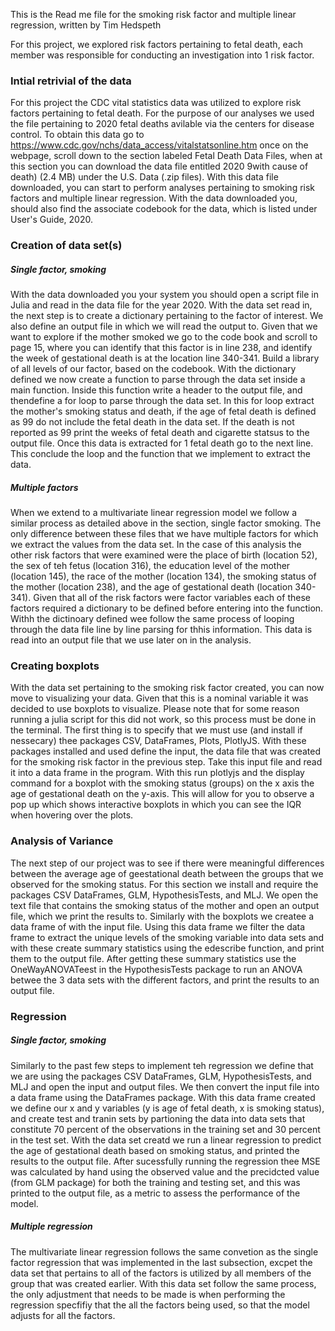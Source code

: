 This is the Read me file for the smoking risk factor and multiple linear regression, written by Tim Hedspeth 

For this project, we explored risk factors pertaining to fetal death, each member was responsible for conducting an investigation into 1 risk factor. 

### Intial retrivial of the data 

For this project the CDC vital statistics data was utilized to explore risk factors pertaining to fetal death. For the purpose of our analyses we used the file pertaining to 2020 fetal deaths avilable via the centers for disease control. To obtain this data go to https://www.cdc.gov/nchs/data_access/vitalstatsonline.htm once on the webpage, scroll down to the section labeled Fetal Death Data Files, when at this section you can download the data file entitled 2020 9with cause of death) (2.4 MB) under the U.S. Data (.zip files). With this data file downloaded, you can start to perform analyses pertaining to smoking risk factors and multiple linear regression. With the data downloaded you, should also find the associate codebook for the data, which is listed under User's Guide, 2020. 


### Creation of data set(s)
##### Single factor, smoking 

With the data downloaded you your system you should open a script file in Julia and read in the data file for the year 2020. With the data set read in, the next step is to create a dictionary pertaining to the factor of interest. We also define an output file in which we will read the output to. Given that we want to explore if the mother smoked we go to the code book and scroll to page 15, where you can identify that this factor is in line 238, and identify the week of gestational death is at the location line 340-341. Build a library of all levels of our factor, based on the codebook. With the dictionary defined we now create a function to parse through the data set inside a main function. Inside this function write a header to the output file, and thendefine a for loop to parse through the data set. In this for loop extract the mother's smoking status and death, if the age of fetal death is defined as 99 do not include the fetal death in the data set. If the death is not reported as 99 print the weeks of fetal death and cigarette statsus to the output file. Once this data is extracted for 1 fetal death go to the next line. This conclude the loop and the function that we implement to extract the data. 

##### Multiple factors

When we extend to a multivariate linear regression model we follow a similar process as detailed above in the section, single factor smoking. The only difference between these files that we have multiple factors for which we extract the values from the data set. In the case of this analysis the other risk factors that were examined were the place of birth (location 52), the sex of teh fetus (location 316), the education level of the mother (location 145), the race of the mother (location 134), the smoking status of the mother (location 238), and the age of gestational death (location 340-341). Given that all of the risk factors were factor variables each of these factors required a dictionary to be defined before entering into the function. Withh the dictinoary defined wee follow the same process of looping through the data file line by line parsing for thhis information. This data is read into an output file that we use later on in the analysis.


### Creating boxplots 
With the data set pertaining to the smoking risk factor created, you can now move to visualizing your data. Given that this is a nominal variable it was decided to use boxplots to visualize. Please note that for some reason running a julia script for this did not work, so this process must be done in the terminal. The first thing is to specify that we must use (and install if nessecary) thee packages CSV, DataFrames, Plots, PlotlyJS. With these packages installed and used define the input, the data file that was created for the smoking risk factor in the previous step. Take this input file and read it into a data frame in the program. With this run plotlyjs and the  display command for a boxplot with the smoking status (groups) on the x axis the age of gestational death on the y-axis. This will allow for you to observe a pop up which shows interactive boxplots in which you can see the IQR when hovering over the plots. 


###  Analysis of Variance 
The next step of our project was to see if there were meaningful differences between the average age of geestational death between the groups that we observed for the smoking status. For this section we install and require the packages CSV DataFrames, GLM, HypothesisTests, and MLJ. We open the text file that contains the smoking status of the mother and open an output file, which we print the results to. Similarly with the boxplots we createe a data frame of with the input file. Using this data frame we filter the data frame to extract the unique levels of the smoking variable into data sets and with these create summary statistics using the edescribe function, and print them to the output file. After getting these summary statistics use the OneWayANOVATeest in the HypothesisTests package to run an ANOVA betwee the 3 data sets with the different factors, and print the results to an output file. 


### Regression 
##### Single factor, smoking 
Similarly to the past few steps to implement teh regression we define that we are using the packages CSV DataFrames, GLM, HypothesisTests, and MLJ and open the input and output files. We then convert the input file into a data frame using the DataFrames package. With this data frame created we define our x and y variables (y is age of fetal death, x is smoking status), and create test and tranin sets by partioning the data into data sets that constitute 70 percent of the observations in the training set and 30 percent in the test set. With the data set creatd we run a linear regression to predict the age of gestational death based on smoking status, and printed the results to the output file. After sucessfully running the regression thee MSE was calculated by hand using the observed value and the precidcted value (from GLM package) for both the training and testing set, and this was printed to the output file, as a metric to assess the performance of the model.

##### Multiple regression 
The multivariate linear regression follows the same convetion as the single factor regression that was implemented in the last subsection, excpet the data set that pertains to all of the factors is utilized by all members of the group that was created earlier. With this data set follow the same process, the only adjustment that needs to be made is when performing the regression specfifiy that the all the factors being used, so that the model adjusts for all the factors. 
